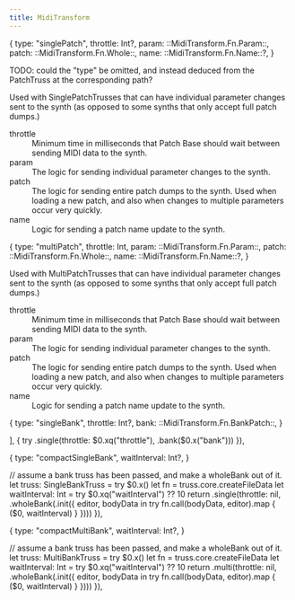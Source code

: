 ```yaml
---
title: MidiTransform
---
```


<rule>
{  
  type: "singlePatch",
  throttle: Int?,
  param: ::MidiTransform.Fn.Param::,
  patch: ::MidiTransform.Fn.Whole::,
  name: ::MidiTransform.Fn.Name::?,
}
</rule>

TODO: could the "type" be omitted, and instead deduced from the PatchTruss at the corresponding path?

Used with SinglePatchTrusses that can have individual parameter changes sent to the synth (as opposed to some synths that only accept full patch dumps.)

<dl>
  <dt>throttle</dt>
  <dd>Minimum time in milliseconds that Patch Base should wait between sending MIDI data to the synth.</dd>
  <dt>param</dt>
  <dd>The logic for sending individual parameter changes to the synth.</dd>
  <dt>patch</dt>
  <dd>The logic for sending entire patch dumps to the synth. Used when loading a new patch, and also when changes to multiple parameters occur very quickly.</dd>
  <dt>name</dt>
  <dd>Logic for sending a patch name update to the synth.</dd>
</dl>


<rule>
{
  type: "multiPatch",
  throttle: Int,
  param: ::MidiTransform.Fn.Param::,
  patch: ::MidiTransform.Fn.Whole::,
  name: ::MidiTransform.Fn.Name::?,
}
</rule>

Used with MultiPatchTrusses that can have individual parameter changes sent to the synth (as opposed to some synths that only accept full patch dumps.)

<dl>
  <dt>throttle</dt>
  <dd>Minimum time in milliseconds that Patch Base should wait between sending MIDI data to the synth.</dd>
  <dt>param</dt>
  <dd>The logic for sending individual parameter changes to the synth.</dd>
  <dt>patch</dt>
  <dd>The logic for sending entire patch dumps to the synth. Used when loading a new patch, and also when changes to multiple parameters occur very quickly.</dd>
  <dt>name</dt>
  <dd>Logic for sending a patch name update to the synth.</dd>
</dl>


<rule>
{
  type: "singleBank",
  throttle: Int?,
  bank: ::MidiTransform.Fn.BankPatch::,
}
</rule>

], {
  try .single(throttle: $0.xq("throttle"), .bank($0.x("bank")))
}),

<rule>
{
  type: "compactSingleBank",
  waitInterval: Int?,
}
</rule>

  // assume a bank truss has been passed, and make a wholeBank out of it.
  let truss: SingleBankTruss = try $0.x()
  let fn = truss.core.createFileData
  let waitInterval: Int = try $0.xq("waitInterval") ?? 10
  return .single(throttle: nil, .wholeBank(.init({ editor, bodyData in
    try fn.call(bodyData, editor).map { ($0, waitInterval) }
  })))
}),

<rule>
{
  type: "compactMultiBank",
  waitInterval: Int?,
}
</rule>

  // assume a bank truss has been passed, and make a wholeBank out of it.
  let truss: MultiBankTruss = try $0.x()
  let fn = truss.core.createFileData
  let waitInterval: Int = try $0.xq("waitInterval") ?? 10
  return .multi(throttle: nil, .wholeBank(.init({ editor, bodyData in
    try fn.call(bodyData, editor).map { ($0, waitInterval) }
  })))
}),